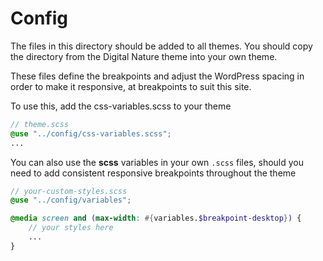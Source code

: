 # Config
The files in this directory should be added to all themes. You should copy the directory from the Digital Nature theme into your own theme.

These files define the breakpoints and adjust the WordPress spacing in order to make it responsive, at breakpoints to suit this site.

To use this, add the css-variables.scss to your theme

```scss
// theme.scss
@use "../config/css-variables.scss";
...
```

You can also use the **scss** variables in your own `.scss` files, should you need to add consistent responsive
breakpoints throughout the theme

```scss
// your-custom-styles.scss
@use "../config/variables";

@media screen and (max-width: #{variables.$breakpoint-desktop}) {
    // your styles here
    ...
}
```